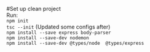 #Set up clean project  
Run:  
`npm init`  
`tsc --init` (Updated some configs after)  
`npm install --save express body-parser`  
`npm install --save-dev nodemon`  
`npm install --save-dev @types/node  @types/express`
